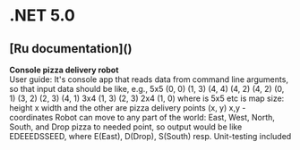 <h1>.NET 5.0</h1>
<h2>[Ru documentation]()</h2>
<p><b>Console pizza delivery robot</b><br/>
User guide:
It's console app that reads data from command line arguments, so that input data should be like, e.g.,
5x5 (0, 0) (1, 3) (4, 4) (4, 2) (4, 2) (0, 1) (3, 2) (2, 3) (4, 1)
3x4 (1, 3) (2, 3)
2x4 (1, 0)
where is 5x5 etc is map size: height x width  
and the other are pizza delivery points (x, y) x,y - coordinates
Robot can move to any part of the world: East, West, North, South, and Drop pizza to needed point, 
so output would be like EDEEEDSSEED, where E(East), D(Drop), S(South) resp.
Unit-testing included
</p>
